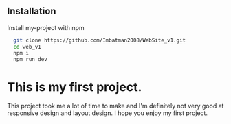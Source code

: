 


## Installation

Install my-project with npm

```bash
  git clone https://github.com/Imbatman2008/WebSite_v1.git
  cd web_v1
  npm i 
  npm run dev

```
# This is my first project.
This project took me a lot of time to make and I'm definitely not very good at responsive design and layout design. I hope you enjoy my first project.
